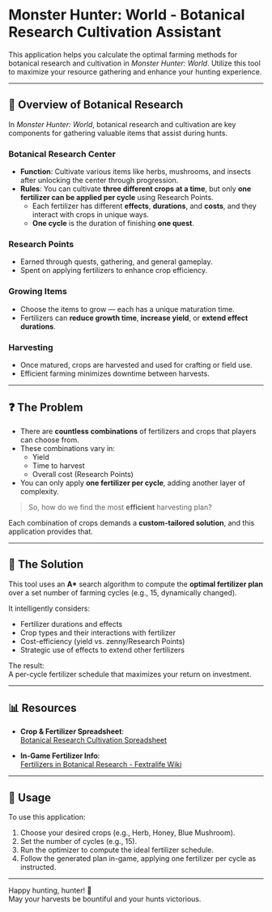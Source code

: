 # Monster Hunter: World - Botanical Research Cultivation Assistant

This application helps you calculate the optimal farming methods for botanical research and cultivation in *Monster Hunter: World*. Utilize this tool to maximize your resource gathering and enhance your hunting experience.

---

## 🌱 Overview of Botanical Research

In *Monster Hunter: World*, botanical research and cultivation are key components for gathering valuable items that assist during hunts.

### Botanical Research Center
- **Function**: Cultivate various items like herbs, mushrooms, and insects after unlocking the center through progression.
- **Rules**: You can cultivate **three different crops at a time**, but only **one fertilizer can be applied per cycle** using Research Points.
  - Each fertilizer has different **effects**, **durations**, and **costs**, and they interact with crops in unique ways.
  - **One cycle** is the duration of finishing **one quest**.

### Research Points
- Earned through quests, gathering, and general gameplay.
- Spent on applying fertilizers to enhance crop efficiency.

### Growing Items
- Choose the items to grow — each has a unique maturation time.
- Fertilizers can **reduce growth time**, **increase yield**, or **extend effect durations**.

### Harvesting
- Once matured, crops are harvested and used for crafting or field use.
- Efficient farming minimizes downtime between harvests.

---

## ❓ The Problem

- There are **countless combinations** of fertilizers and crops that players can choose from.
- These combinations vary in:
  - Yield
  - Time to harvest
  - Overall cost (Research Points)
- You can only apply **one fertilizer per cycle**, adding another layer of complexity.

> So, how do we find the most **efficient** harvesting plan?

Each combination of crops demands a **custom-tailored solution**, and this application provides that.

---

## 🧠 The Solution

This tool uses an **A\*** search algorithm to compute the **optimal fertilizer plan** over a set number of farming cycles (e.g., 15, dynamically changed).

It intelligently considers:
- Fertilizer durations and effects
- Crop types and their interactions with fertilizer
- Cost-efficiency (yield vs. zenny/Research Points)
- Strategic use of effects to extend other fertilizers

The result:  
A per-cycle fertilizer schedule that maximizes your return on investment.

---

## 📊 Resources

- **Crop & Fertilizer Spreadsheet**:  
  [Botanical Research Cultivation Spreadsheet](https://docs.google.com/spreadsheets/d/1weDio4wDaDbZH8zca0rB35_vDoCsdW9CwId_r8dWtFU/edit?usp=sharing)

- **In-Game Fertilizer Info**:  
  [Fertilizers in Botanical Research - Fextralife Wiki](https://monsterhunterworld.wiki.fextralife.com/Botanical+Research#Fertilizers)

---

## 🚀 Usage

To use this application:

1. Choose your desired crops (e.g., Herb, Honey, Blue Mushroom).
2. Set the number of cycles (e.g., 15).
3. Run the optimizer to compute the ideal fertilizer schedule.
4. Follow the generated plan in-game, applying one fertilizer per cycle as instructed.

---

Happy hunting, hunter! 🐉  
May your harvests be bountiful and your hunts victorious.
